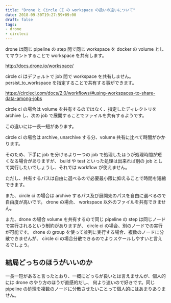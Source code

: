```yaml
---
title: "Drone と Circle CI の workspace の扱いの違いについて"
date: 2018-09-30T19:27:59+09:00
draft: false
tags:
- drone
- circleci
---
```


drone は同じ pipeline の step 間で同じ workspace を docker の volume としてマウントすることで workspace を共有します。

http://docs.drone.io/workspace/

circle ci はデフォルトで job 間で workspace を共有しません。
persist_to_workspace を指定することで共有する事ができます。

https://circleci.com/docs/2.0/workflows/#using-workspaces-to-share-data-among-jobs

circle ci の場合は volume を共有するのではなく、指定したディレクトリを archive し、次の job で展開することでファイルを共有するようです。

この違いには一長一短があります。

circle ci の場合は archive, unarchive する分、volume 共有に比べて時間がかかります。

そのため、下手に job を分けるより一つの job で処理したほうが処理時間が短くなる場合がありますが、
build や test といった処理は出来れば別の job として実行したいでしょうし、それでは workflow が使えません。

ただし、共有するパスは自由に選べるので必要最小限に抑えることで時間を短縮できます。

また、circle ci の場合は archive するパス及び展開先のパスを自由に選べるので自由度が高いです。
drone の場合、 workspace 以外のファイルを共有できません。

また、drone の場合 volume を共有するので同じ pipeline の step は同じノードで実行されるという制約がありますが、
circle ci の場合、別のノードでの実行が可能です。
drone の group を使って並列に実行する場合、複数のノードに分散できませんが、 circle ci の場合分散できるのでよりスケールしやすいと言えるでしょう。

## 結局どっちのほうがいいのか

一長一短があると言ったとおり、一概にどっちが良いとは言えませんが、個人的には drone のやり方のほうが直感的だし、
何より速いので好きです。同じ pipeline の処理を複数のノードに分散させたいことって個人的にはあまりありません。

